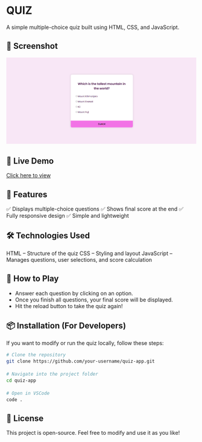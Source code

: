 # QUIZ
A simple multiple-choice quiz built using HTML, CSS, and JavaScript.

## 📸 Screenshot
![Quiz UI](./images/screenshot.png)

## 🚀 Live Demo
[Click here to view](https://codestellatixn.github.io/js-quiz/)

## 📌 Features
✅ Displays multiple-choice questions
✅ Shows final score at the end
✅ Fully responsive design
✅ Simple and lightweight

## 🛠️ Technologies Used
HTML – Structure of the quiz
CSS – Styling and layout
JavaScript – Manages questions, user selections, and score calculation

## 📌 How to Play
- Answer each question by clicking on an option.
- Once you finish all questions, your final score will be displayed.
- Hit the reload button to take the quiz again!

## **📦 Installation (For Developers)**  
If you want to modify or run the quiz locally, follow these steps:  
```sh
# Clone the repository
git clone https://github.com/your-username/quiz-app.git

# Navigate into the project folder
cd quiz-app

# Open in VSCode
code .
```
## 📄 License
This project is open-source. Feel free to modify and use it as you like!
